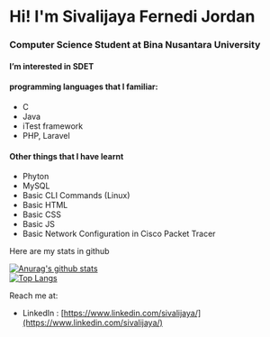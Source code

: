 # Hi! I'm Sivalijaya Fernedi Jordan
### Computer Science Student at Bina Nusantara University
#### I’m interested in SDET
#### programming languages that I familiar:
- C
- Java
- iTest framework
- PHP, Laravel
#### Other things that I have learnt
- Phyton
- MySQL
- Basic CLI Commands (Linux) 
- Basic HTML
- Basic CSS
- Basic JS
- Basic Network Configuration in Cisco Packet Tracer

Here are my stats in github

[![Anurag's github stats](https://github-readme-stats.vercel.app/api?username=sivalijaya)](https://github.com/anuraghazra/github-readme-stats)  
[![Top Langs](https://github-readme-stats.vercel.app/api/top-langs/?username=sivalijaya&hide=java,css,html&langs_count=5&layout=compact)](https://github.com/anuraghazra/github-readme-stats)

Reach me at:
- LinkedIn : [https://www.linkedin.com/sivalijaya/](https://www.linkedin.com/sivalijaya/)
